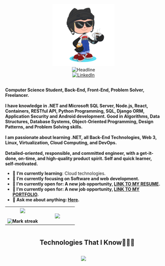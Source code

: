 <div align=center>
        <img src="https://raw.githubusercontent.com/AhmedFathyDev/AhmedFathyDev/main/GitHub.png" alt="GitHub Octocat Drinking a Cup of Coffee" height="200">
    </div>
    <div align=center>
        <img src="https://readme-typing-svg.herokuapp.com?color=%236FDA44&size=32&center=true&vCenter=true&width=600&height=50&lines=Hi+there+I'm+Josue+%F0%9F%91%8B;Computer+Science+Student;Full-Stack+Developer;Problem+Solver;Freelancer;Open-Source+Enthusiast" alt="Headline" />
    </div>
    <div align=center>
        <a href="https://www.linkedin.com/in/josue-david-c-942a13177/"><img src="https://img.shields.io/badge/Linkedin-0077b5?style=flat&logo=linkedin" alt="LinkedIn" /></a>
    </div>
    <div align=left>
        <br>
        <p>
            <strong>
                Computer Science Student, Back-End, Front-End, Problem Solver, Freelancer.<br><br>
                I have knowledge  in .NET and Microsoft SQL Server, Node.js, React, Containers, RESTful API, Python Programming, SQL, Django ORM, Application Security and Android development. Good in Algorithms, Data Structures, Database Systems, Object-Oriented Programming, Design Patterns, and Problem Solving skills.<br><br>
                I am passionate about learning .NET, all Back-End Technologies, Web 3, Linux, Virtualization, Cloud Computing, and DevOps.<br><br>
                Detailed-oriented, responsible, and committed engineer, with a get-it-done, on-time, and high-quality product spirit. Self and quick learner, self-motivated.
            </strong>
        </p>
        <ul>
            <li>🌱 <b>I’m currently learning</b>: Cloud technologies.</li>
            <li>🎯 <b>I’m currently focusing on Software and web development.</li>
            <li>🤔 <b>I’m currently open for</b>: A new job opportunity, <a href="https://drive.google.com/file/d/1k50bNMRa5qYULM0muvsBqhCX8Y36RyaT/view?usp=sharing">LINK TO MY RESUME</a>.</li>
            <li>🤔 <b>I’m currently open for</b>: A new job opportunity, <a href="https://josuecross.github.io/">LINK TO MY PORTFOLIO</a>.</li>
            <li>💬 <b>Ask me about anything</b>: <a href="https://github.com/josuecross/josuecross/issues">Here</a>.</li>
        </ul>
    </div>
<!--- stats & Trophy (start) -->
<p align="center">
  <!--- stats (start) -->
<table align="center">
<tr border="none">
<td width="50%" align="center">
  
  <img  align="center"  src="https://github-readme-stats.vercel.app/api?username=josuecross&theme=dark&show_icons=true&count_private=true" />
  <br></br>
  <img  title="🔥 Get streak stats for your profile at git.io/streak-stats" alt="Mark streak" src="https://github-readme-streak-stats.herokuapp.com/?user=1010nishant&theme=dark&hide_border=false" /> 
</td>

<td width="50%" align="center">

  <img  align="center"  src="https://github-readme-stats.anuraghazra1.vercel.app/api/top-langs/?username=josuecross&theme=dark&hide_border=false&no-bg=true&no-frame=true&langs_count=10"/>
  
  </td>
</tr>
</table>
<!--- stats (end) -->


</p>        
<!--- stats (end) -->


<!--h1 without bottom border-->
<div id="user-content-toc">
  <ul align="center">
    <summary><h2 style="display: inline-block">Technologies That I Know👨🏻‍💻</h2></summary>
  </ul>
</div>
<!--tech stack icons-->
<p align="center">
  <a href="https://skillicons.dev">
    <img src="https://skillicons.dev/icons?i=git,bootstrap,cpp,cs,django,css,docker,express,github,html,java,js,kotlin,linux,mysql,nodejs,postman,py,react,vscode&perline=14" />
  </a>
</p>
